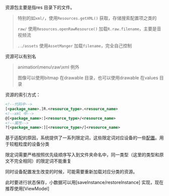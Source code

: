 资源包主要是指res 目录下的文件。  

>特别的如`xml/`，使用`Resources.getXML()` 获取，存储搜索配置项之类的
>
>`raw/` 使用`Resources.openRawResource()` 加载`R.raw.filename`，主要是音视频流 
>
>`../assets` 使用`AssetManger` 加载`filename`，完全自己控制

资源可以有别名

> animation\menu\raw\xml 例外  
>
> 图像可以使用bitmap 在drawable 目录，也可以使用drawable 在values 目录



资源的索引方式：

```xml
<!--代码中-->
[<package_name>.]R.<resource_type>.<resource_name>
<!--xml 中-->
@[<package_name>:]<resource_type>/<resource_name>
<!--属性-->    
?[<package_name>:][<resource_type>/]<resource_name>
```



基于适配的原因，系统提供了一系列限定词，这些限定词对应设备的一些[配置](./configure.md)。用于较粗粒度的设备分类  

限定词需要严格按照优先级顺序写入到文件夹命名中，同一类型（这里的类型和原文不完全相同）的限定词不能重复



同时设备配置发生改变的时候，可能需要重新加载对应分类的资源。  

此时要进行状态保存，小数据可以用[saveInstance/restoreInstance] 实现，现在推荐使用[ViewModel]  

